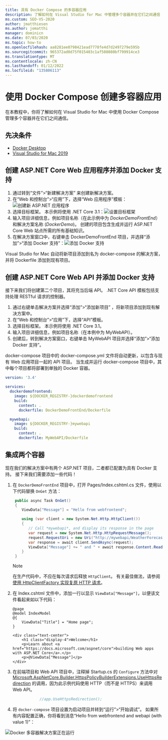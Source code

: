 ```yaml
---
title: 具有 Docker Compose 的多容器应用
description: 了解如何在 Visual Studio for Mac 中管理多个容器并在它们之间通信
ms.custom: SEO-VS-2020
author: jmatthiesen
ms.author: jomatthi
manager: dominicn
ms.date: 07/03/2020
ms.topic: how-to
ms.openlocfilehash: aa8281ee0798421ead7778fe4d7d2497279e595b
ms.sourcegitcommit: 965372ad0d75f015403c1af508080bf799914ce3
ms.translationtype: MT
ms.contentlocale: zh-CN
ms.lasthandoff: 01/12/2022
ms.locfileid: "135806113"
---
```

# <a name="create-a-multi-container-app-with-docker-compose"></a>使用 Docker Compose 创建多容器应用

在本教程中，你将了解如何在 Visual Studio for Mac 中使用 Docker Compose 管理多个容器并在它们之间通信。

## <a name="prerequisites"></a>先决条件

* [Docker Desktop](https://hub.docker.com/editions/community/docker-ce-desktop-mac)
* [Visual Studio for Mac 2019](https://visualstudio.microsoft.com/vs/mac)

## <a name="create-an-aspnet-core-web-application-and-add-docker-support"></a>创建 ASP.NET Core Web 应用程序并添加 Docker 支持

1. 通过转到“文件”>“新建解决方案”  来创建新解决方案。
1. 在“Web 和控制台”>“应用”下，选择“Web 应用程序”模板：![创建新 ASP.NET 应用程序](media/docker-quickstart-1.png)
1. 选择目标框架。 本示例将使用 .NET Core 3.1：![设置目标框架](media/docker-quickstart-2.png)
1. 输入项目详细信息，例如项目名称（在此示例中为 _DockerDemoFrontEnd_）和解决方案名称 (_DockerDemo_)。 创建的项目包含生成并运行 ASP.NET Core Web 站点所需的所有基础知识。
1. 在解决方案窗口中，右键单击 DockerDemoFrontEnd 项目，并选择“添加”>“添加 Docker 支持”：![添加 Docker 支持](media/docker-quickstart-3.png)

Visual Studio for Mac 自动将新项目添加到名为 docker-compose  的解决方案，并将 Dockerfile  添加到现有项目。

## <a name="create-an-aspnet-core-web-api-and-add-docker-support"></a>创建 ASP.NET Core Web API 并添加 Docker 支持

接下来我们将创建第二个项目，其将充当后端 API。 .NET Core API  模板包括支持处理 RESTful 请求的控制器。

1. 通过右键单击解决方案并选择“添加”>“添加新项目”  ，将新项目添加到现有解决方案中。
1. 在“Web 和控制台”>“应用”下，选择“API”模板。
1. 选择目标框架。 本示例将使用 .NET Core 3.1。
1. 输入项目详细信息，例如项目名称（在本例中为 MyWebAPI）。
1. 创建后，转到解决方案窗口，右键单击 MyWebAPI 项目并选择“添加”>“添加 Docker 支持”。

docker-compose  项目中的 docker-compose.yml  文件将自动更新，以包含与现有 Web 应用项目一起的 API 项目。 当生成并运行 docker-compose  项目中，其中每个项目都将部署到单独的 Docker 容器。

```yaml
version: '3.4'

services:
  dockerdemofrontend:
    image: ${DOCKER_REGISTRY-}dockerdemofrontend
    build:
      context: .
      dockerfile: DockerDemoFrontEnd/Dockerfile

  mywebapi:
    image: ${DOCKER_REGISTRY-}mywebapi
    build:
      context: .
      dockerfile: MyWebAPI/Dockerfile
```

## <a name="integrate-the-two-containers"></a>集成两个容器

现在我们的解决方案中有两个 ASP.NET 项目，二者都已配置为具有 Docker 支持。 接下来我们需要添加一些代码！

1. 在 `DockerDemoFrontEnd` 项目中，打开 Pages/Index.cshtml.cs 文件，使用以下代码替换 `OnGet` 方法：

   ```csharp
    public async Task OnGet()
    {
       ViewData["Message"] = "Hello from webfrontend";

       using (var client = new System.Net.Http.HttpClient())
       {
          // Call *mywebapi*, and display its response in the page
          var request = new System.Net.Http.HttpRequestMessage();
          request.RequestUri = new Uri("http://mywebapi/WeatherForecast");
          var response = await client.SendAsync(request);
          ViewData["Message"] += " and " + await response.Content.ReadAsStringAsync();
       }
    }
   ```
   
    > [!NOTE]
    > 在生产代码中，不应在每次请求后释放 `HttpClient`。 有关最佳做法，请参阅[使用 HttpClientFactory 实现复原 HTTP 请求](/dotnet/architecture/microservices/implement-resilient-applications/use-httpclientfactory-to-implement-resilient-http-requests)。

1. 在 Index.cshtml 文件中，添加一行以显示 `ViewData["Message"]`，以便该文件看起来如以下代码：

      ```cshtml
      @page
      @model IndexModel
      @{
          ViewData["Title"] = "Home page";
      }

      <div class="text-center">
          <h1 class="display-4">Welcome</h1>
          <p>Learn about <a href="https://docs.microsoft.com/aspnet/core">building Web apps with ASP.NET Core</a>.</p>
          <p>@ViewData["Message"]</p>
      </div>
      ```
  
1. 在前端项目和 Web API 项目中，注释掉 Startup.cs 的 `Configure` 方法中对 [Microsoft.AspNetCore.Builder.HttpsPolicyBuilderExtensions.UseHttpsRedirection](/dotnet/api/microsoft.aspnetcore.builder.httpspolicybuilderextensions.usehttpsredirection) 的调用，因为此示例代码使用 HTTP（而不是 HTTPS）来调用 Web API。

      ```csharp
                  //app.UseHttpsRedirection();
      ```

1. 将 `docker-compose` 项目设置为启动项目并转到“运行”>“开始调试”。 如果所有内容配置正确，你将看到消息“Hello from webfrontend and webapi (with value 1)”：

![Docker 多容器解决方案正在运行](media/docker-multicontainer-debug.png)